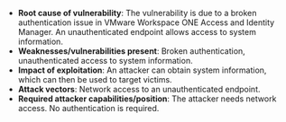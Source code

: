 - **Root cause of vulnerability**: The vulnerability is due to a broken authentication issue in VMware Workspace ONE Access and Identity Manager. An unauthenticated endpoint allows access to system information.
- **Weaknesses/vulnerabilities present**: Broken authentication, unauthenticated access to system information.
- **Impact of exploitation**: An attacker can obtain system information, which can then be used to target victims.
- **Attack vectors**: Network access to an unauthenticated endpoint.
- **Required attacker capabilities/position**: The attacker needs network access. No authentication is required.